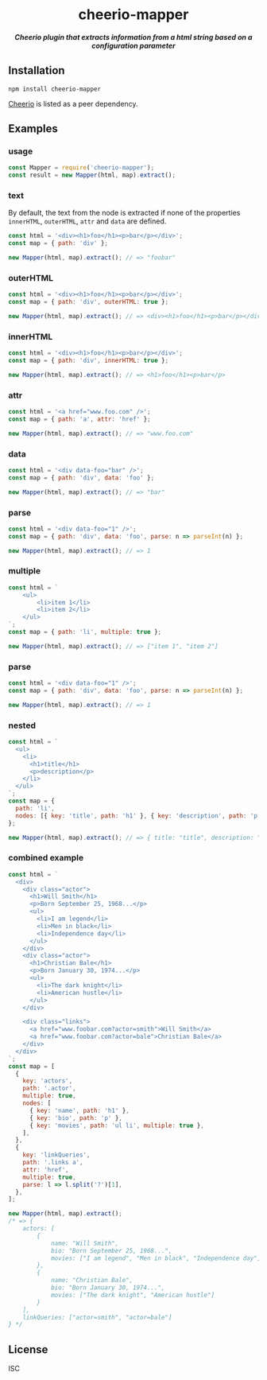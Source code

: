 <h1 align="center">cheerio-mapper</h1>
<h5 align="center">Cheerio plugin that extracts information from a html string based on a configuration parameter</h5>

## Installation

`npm install cheerio-mapper`

[Cheerio](https://www.npmjs.com/package/cheerio) is listed as a peer dependency.

## Examples

### usage

```js
const Mapper = require('cheerio-mapper');
const result = new Mapper(html, map).extract();
```

### text

By default, the text from the node is extracted if none of the properties `innerHTML`, `outerHTML`, `attr` and `data` are defined.

```js
const html = '<div><h1>foo</h1><p>bar</p></div>';
const map = { path: 'div' };

new Mapper(html, map).extract(); // => "foobar"
```

### outerHTML

```js
const html = '<div><h1>foo</h1><p>bar</p></div>';
const map = { path: 'div', outerHTML: true };

new Mapper(html, map).extract(); // => <div><h1>foo</h1><p>bar</p></div>
```

### innerHTML

```js
const html = '<div><h1>foo</h1><p>bar</p></div>';
const map = { path: 'div', innerHTML: true };

new Mapper(html, map).extract(); // => <h1>foo</h1><p>bar</p>
```

### attr

```js
const html = '<a href="www.foo.com" />';
const map = { path: 'a', attr: 'href' };

new Mapper(html, map).extract(); // => "www.foo.com"
```

### data

```js
const html = '<div data-foo="bar" />';
const map = { path: 'div', data: 'foo' };

new Mapper(html, map).extract(); // => "bar"
```

### parse

```js
const html = '<div data-foo="1" />';
const map = { path: 'div', data: 'foo', parse: n => parseInt(n) };

new Mapper(html, map).extract(); // => 1
```

### multiple

```js
const html = `
	<ul>
		<li>item 1</li>
		<li>item 2</li>
	</ul>
`;
const map = { path: 'li', multiple: true };

new Mapper(html, map).extract(); // => ["item 1", "item 2"]
```

### parse

```js
const html = '<div data-foo="1" />';
const map = { path: 'div', data: 'foo', parse: n => parseInt(n) };

new Mapper(html, map).extract(); // => 1
```

### nested

```js
const html = `
  <ul>
    <li>
      <h1>title</h1>
      <p>description</p>
    </li>
  </ul>
`;
const map = {
  path: 'li',
  nodes: [{ key: 'title', path: 'h1' }, { key: 'description', path: 'p' }],
};

new Mapper(html, map).extract(); // => { title: "title", description: "description" }
```

### combined example

```js
const html = `
  <div>
    <div class="actor">
      <h1>Will Smith</h1>
      <p>Born September 25, 1968...</p>
      <ul>
        <li>I am legend</li>
        <li>Men in black</li>
        <li>Independence day</li>
      </ul>
    </div>
    <div class="actor">
      <h1>Christian Bale</h1>
      <p>Born January 30, 1974...</p>
      <ul>
        <li>The dark knight</li>
        <li>American hustle</li>
      </ul>
    </div>

    <div class="links">
      <a href="www.foobar.com?actor=smith">Will Smith</a>
      <a href="www.foobar.com?actor=bale">Christian Bale</a>
    </div>
  </div>
`;
const map = [
  {
    key: 'actors',
    path: '.actor',
    multiple: true,
    nodes: [
      { key: 'name', path: 'h1' },
      { key: 'bio', path: 'p' },
      { key: 'movies', path: 'ul li', multiple: true },
    ],
  },
  {
    key: 'linkQueries',
    path: '.links a',
    attr: 'href',
    multiple: true,
    parse: l => l.split('?')[1],
  },
];

new Mapper(html, map).extract();
/* => {
	actors: [
		{
			name: "Will Smith",
			bio: "Born September 25, 1968...",
			movies: ["I am legend", "Men in black", "Independence day"]
		},
		{
			name: "Christian Bale",
			bio: "Born January 30, 1974...",
			movies: ["The dark knight", "American hustle"]
		}
	],
	linkQueries: ["actor=smith", "actor=bale"]
} */
```

## License

ISC

